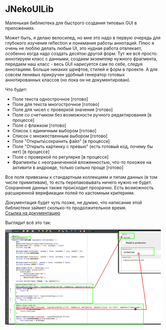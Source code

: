 # JNekoUILib

Маленькая библиотека для быстрого создания типовых GUI в приложениях. 

Может быть, я делаю велосипед, но мне это надо в первую очередь для глубокого изучения reflection и понимания работы аннотаций.
Плюс я очень не люблю делать любые UI, это нудная работа отвлекает, особенно когда надо создать десяток-другой форм. 
Тут же всё просто: аннотируем класс с данными, создаем экземпляр нужного фрагмента, передаем наш класс - весь GUI нарисуется сам по себе, следуя аннотациям. 
Больше никаких шрифтов, стилей и форм в проекте. А для совсем ленивых прикручен удобный генератор готовых аннотированных классов (но пока он не документирован).

Что будет:
- Поле текста однострочное [готово]
- Поле для текста многострочное [готово]
- Поле для чисел с проверкой значения [готово]
- Поле со счетчиком без возможности ручного редактирования [в процессе]
- Поле с флажком [готово]
- Список с единичным выбором [готово]
- Список с множественным выбором [готово]
- Поле "Открыть\сохранить файл" [в процессе]
- Поле "Открыть картинку с превью" (есть готовый код, почему бы нет) [в процессе]
- Поле с проверкой по регулярке [в процессе]
- Фрагменты с неограниченной вложенностью, что-то похожее на активити в андроиде, только сильно проще [готово]

Все поля привязаны к стандартным коллекциям и типам данных (в том числе примитивам), то есть перепаковывать ничего нужно не будет. Сохранение данных также происходит прозрачно. Есть возможность расширенной верификации полей по кастомным критериям.

Документация будет чуть позже, не думаю, что написание этой библиотеки займет сколько-то продолжительное время.
<br>[Ссылка на документацию](https://github.com/konachan700/JNekoUILib/wiki/%D0%94%D0%BE%D0%BA%D1%83%D0%BC%D0%B5%D0%BD%D1%82%D0%B0%D1%86%D0%B8%D1%8F)

Выглядит всё это так:

![screenshot 1](https://github.com/konachan700/JNekoUILib/raw/master/demo1.png)
